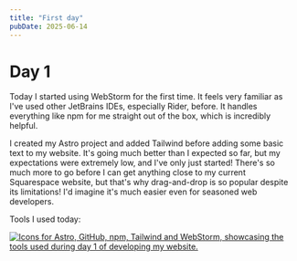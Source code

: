```yaml
---
title: "First day"
pubDate: 2025-06-14
---
```


# Day 1

Today I started using WebStorm for the first time. It feels very familiar as I've used other JetBrains IDEs, especially Rider, before. It handles everything like npm for me straight out of the box, which is incredibly helpful.

I created my Astro project and added Tailwind before adding some basic text to my website. It's going much better than I expected so far, but my expectations were extremely low, and I've only just started! There's so much more to go before I can get anything close to my current Squarespace website, but that's why drag-and-drop is so popular despite its limitations! I'd imagine it's much easier even for seasoned web developers.

Tools I used today:
<p>
    <a href="https://skillicons.dev">
        <img src="https://skillicons.dev/icons?i=astro,github,npm,tailwind,webstorm" alt="Icons for Astro, GitHub, npm, Tailwind and WebStorm, showcasing the tools used during day 1 of developing my website." />
    </a>
</p>

